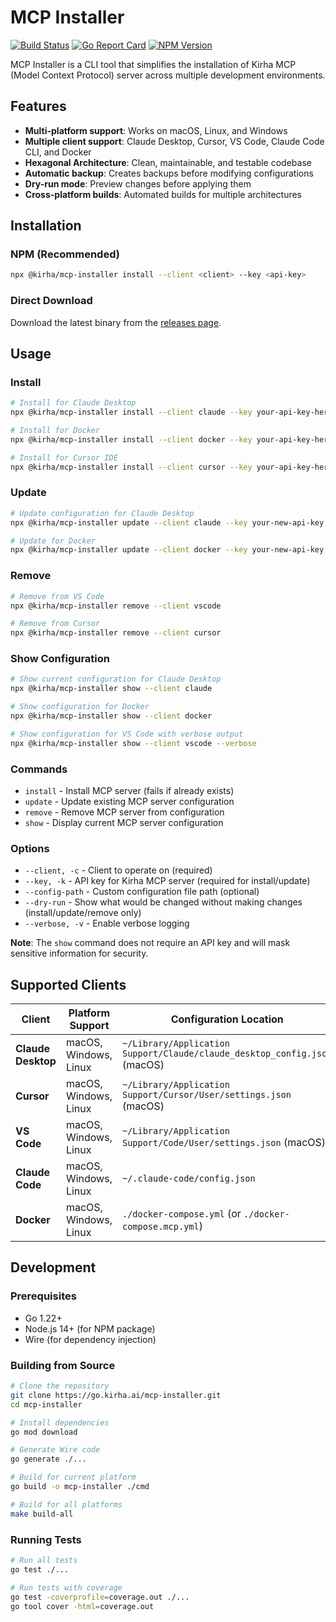 # MCP Installer

[![Build Status](https://go.kirha.ai/mcp-installer/workflows/Build%20and%20Test/badge.svg)](https://go.kirha.ai/mcp-installer/actions)
[![Go Report Card](https://goreportcard.com/badge/go.kirha.ai/mcp-installer)](https://goreportcard.com/report/go.kirha.ai/mcp-installer)
[![NPM Version](https://img.shields.io/npm/v/@kirha/mcp-installer)](https://www.npmjs.com/package/@kirha/mcp-installer)

MCP Installer is a CLI tool that simplifies the installation of Kirha MCP (Model Context Protocol) server across multiple development environments.

## Features

- **Multi-platform support**: Works on macOS, Linux, and Windows
- **Multiple client support**: Claude Desktop, Cursor, VS Code, Claude Code CLI, and Docker
- **Hexagonal Architecture**: Clean, maintainable, and testable codebase
- **Automatic backup**: Creates backups before modifying configurations
- **Dry-run mode**: Preview changes before applying them
- **Cross-platform builds**: Automated builds for multiple architectures

## Installation

### NPM (Recommended)

```bash
npx @kirha/mcp-installer install --client <client> --key <api-key>
```

### Direct Download

Download the latest binary from the [releases page](https://go.kirha.ai/mcp-installer/releases).

## Usage

### Install

```bash
# Install for Claude Desktop
npx @kirha/mcp-installer install --client claude --key your-api-key-here

# Install for Docker
npx @kirha/mcp-installer install --client docker --key your-api-key-here

# Install for Cursor IDE
npx @kirha/mcp-installer install --client cursor --key your-api-key-here
```

### Update

```bash
# Update configuration for Claude Desktop
npx @kirha/mcp-installer update --client claude --key your-new-api-key

# Update for Docker
npx @kirha/mcp-installer update --client docker --key your-new-api-key
```

### Remove

```bash
# Remove from VS Code
npx @kirha/mcp-installer remove --client vscode

# Remove from Cursor
npx @kirha/mcp-installer remove --client cursor
```

### Show Configuration

```bash
# Show current configuration for Claude Desktop
npx @kirha/mcp-installer show --client claude

# Show configuration for Docker
npx @kirha/mcp-installer show --client docker

# Show configuration for VS Code with verbose output
npx @kirha/mcp-installer show --client vscode --verbose
```

### Commands

- `install` - Install MCP server (fails if already exists)
- `update` - Update existing MCP server configuration
- `remove` - Remove MCP server from configuration
- `show` - Display current MCP server configuration

### Options

- `--client, -c` - Client to operate on (required)
- `--key, -k` - API key for Kirha MCP server (required for install/update)
- `--config-path` - Custom configuration file path (optional)
- `--dry-run` - Show what would be changed without making changes (install/update/remove only)
- `--verbose, -v` - Enable verbose logging

**Note**: The `show` command does not require an API key and will mask sensitive information for security.

## Supported Clients

| Client | Platform Support | Configuration Location |
|--------|------------------|------------------------|
| **Claude Desktop** | macOS, Windows, Linux | `~/Library/Application Support/Claude/claude_desktop_config.json` (macOS) |
| **Cursor** | macOS, Windows, Linux | `~/Library/Application Support/Cursor/User/settings.json` (macOS) |
| **VS Code** | macOS, Windows, Linux | `~/Library/Application Support/Code/User/settings.json` (macOS) |
| **Claude Code** | macOS, Windows, Linux | `~/.claude-code/config.json` |
| **Docker** | macOS, Windows, Linux | `./docker-compose.yml` (or `./docker-compose.mcp.yml`) |

## Development

### Prerequisites

- Go 1.22+
- Node.js 14+ (for NPM package)
- Wire (for dependency injection)

### Building from Source

```bash
# Clone the repository
git clone https://go.kirha.ai/mcp-installer.git
cd mcp-installer

# Install dependencies
go mod download

# Generate Wire code
go generate ./...

# Build for current platform
go build -o mcp-installer ./cmd

# Build for all platforms
make build-all
```

### Running Tests

```bash
# Run all tests
go test ./...

# Run tests with coverage
go test -coverprofile=coverage.out ./...
go tool cover -html=coverage.out
```
